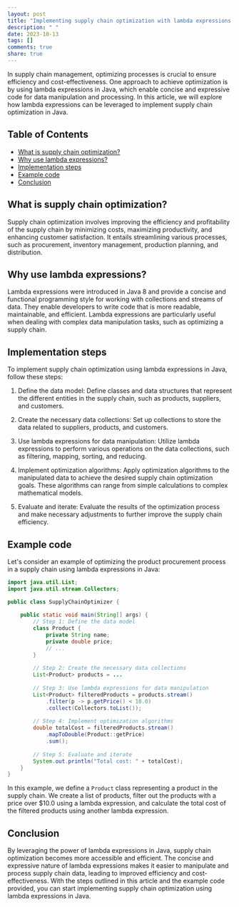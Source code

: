 ```yaml
---
layout: post
title: "Implementing supply chain optimization with lambda expressions in Java"
description: " "
date: 2023-10-13
tags: []
comments: true
share: true
---
```


In supply chain management, optimizing processes is crucial to ensure efficiency and cost-effectiveness. One approach to achieve optimization is by using lambda expressions in Java, which enable concise and expressive code for data manipulation and processing. In this article, we will explore how lambda expressions can be leveraged to implement supply chain optimization in Java.

## Table of Contents
- [What is supply chain optimization?](#what-is-supply-chain-optimization)
- [Why use lambda expressions?](#why-use-lambda-expressions)
- [Implementation steps](#implementation-steps)
- [Example code](#example-code)
- [Conclusion](#conclusion)

## What is supply chain optimization?
Supply chain optimization involves improving the efficiency and profitability of the supply chain by minimizing costs, maximizing productivity, and enhancing customer satisfaction. It entails streamlining various processes, such as procurement, inventory management, production planning, and distribution.

## Why use lambda expressions?
Lambda expressions were introduced in Java 8 and provide a concise and functional programming style for working with collections and streams of data. They enable developers to write code that is more readable, maintainable, and efficient. Lambda expressions are particularly useful when dealing with complex data manipulation tasks, such as optimizing a supply chain.

## Implementation steps
To implement supply chain optimization using lambda expressions in Java, follow these steps:

1. Define the data model: Define classes and data structures that represent the different entities in the supply chain, such as products, suppliers, and customers.

2. Create the necessary data collections: Set up collections to store the data related to suppliers, products, and customers.

3. Use lambda expressions for data manipulation: Utilize lambda expressions to perform various operations on the data collections, such as filtering, mapping, sorting, and reducing.

4. Implement optimization algorithms: Apply optimization algorithms to the manipulated data to achieve the desired supply chain optimization goals. These algorithms can range from simple calculations to complex mathematical models.

5. Evaluate and iterate: Evaluate the results of the optimization process and make necessary adjustments to further improve the supply chain efficiency.

## Example code
Let's consider an example of optimizing the product procurement process in a supply chain using lambda expressions in Java:

```java
import java.util.List;
import java.util.stream.Collectors;

public class SupplyChainOptimizer {
    
    public static void main(String[] args) {
        // Step 1: Define the data model
        class Product {
            private String name;
            private double price;
            // ...
        }
        
        // Step 2: Create the necessary data collections
        List<Product> products = ...
        
        // Step 3: Use lambda expressions for data manipulation
        List<Product> filteredProducts = products.stream()
            .filter(p -> p.getPrice() < 10.0)
            .collect(Collectors.toList());
        
        // Step 4: Implement optimization algorithms
        double totalCost = filteredProducts.stream()
            .mapToDouble(Product::getPrice)
            .sum();
        
        // Step 5: Evaluate and iterate
        System.out.println("Total cost: " + totalCost);
    }
}
```

In this example, we define a `Product` class representing a product in the supply chain. We create a list of products, filter out the products with a price over $10.0 using a lambda expression, and calculate the total cost of the filtered products using another lambda expression.

## Conclusion
By leveraging the power of lambda expressions in Java, supply chain optimization becomes more accessible and efficient. The concise and expressive nature of lambda expressions makes it easier to manipulate and process supply chain data, leading to improved efficiency and cost-effectiveness. With the steps outlined in this article and the example code provided, you can start implementing supply chain optimization using lambda expressions in Java.